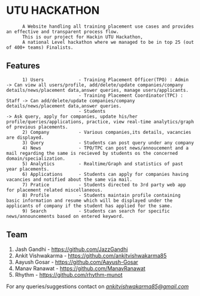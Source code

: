 # UTU HACKATHON
          A Website handling all training placement use cases and provides an effective and transparent process flow.
          This is our project for Hackin UTU Hackathon, 
          A national Level hackathon where we managed to be in top 25 (out of 400+ teams) Finalists.

## Features
          1) Users             - Training Placement Officer(TPO) : Admin     -> Can view all users/profile, add/delete/update companies/company details/news/placement data,answer queries, manage users/applicants.
                               - Training Placement Coordinator(TPC) : Staff -> Can add/delete/update companies/company details/news/placement data,answer queries.
                               - Students                                    -> Ask query, apply for companies, update his/her profile/queries/applications, practice, view real-time analytics/graph of previous placements.
          2) Company           - Various companies,its details, vacancies are displayed.
          3) Query             - Students can post query under any company
          4) News              - TPO/TPC can post news/annoucement and a mail regarding the same is recieved by students os the concerned domain/specialization.
          5) Analytics         - Realtime/Graph and statistics of past year placements.
          6) Applications      - Students can apply for companies having vacancies and notified about the same via mail.
          7) Pratice           - Students directed to 3rd party web app for placement related miscellaneous.
          8) Profile           - Students maintain profile containing basic information and resume which will be displayed under the applicants of company if the student has applied for the same.
          9) Search            - Students can search for specific news/announcements based on entered keyword.
  
## Team
 1) Jash Gandhi - https://github.com/JazzGandhi 
 2) Ankit Vishwakarma - https://github.com/ankitvishwakarma85 
 3) Aayush Gosar - https://github.com/Aayush-Gosar 
 4) Manav Ranawat - https://github.com/ManavRanawat 
 5) Rhythm - https://github.com/rhythm-munot

For any queries/suggestions contact on *ankitvishwakarma85@gmail.com*
